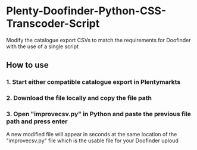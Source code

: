 # Plenty-Doofinder-Python-CSS-Transcoder-Script
Modify the catalogue export CSVs to match the requirements for Doofinder with the use of a single script

## How to use

### 1. Start either compatible catalogue export in Plentymarkts
### 2. Download the file locally and copy the file path
### 3. Open "improvecsv.py" in Python and paste the previous file path and press enter

A new modified file will appear in seconds at the same location of the "improvecsv.py" file which is the usable file for your Doofinder uploud
